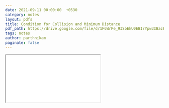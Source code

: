 ```yaml
---
date: 2021-09-11 00:00:00  +0530
category: notes
layout: pdfs
title: Condition for Collision and Minimum Distance
pdf_path: https://drive.google.com/file/d/1F6WrPe_9ISbEkU0EBIrYpw3IBazEMSuL/preview?usp=sharing
tags: notes
author: parthnikam
paginate: false
---
```


<iframe class="embed-pdf" src="{{ page.pdf_path }}#toolbar=0" seamless="seamless" scrolling="no" style="overflow:hidden"></iframe>
